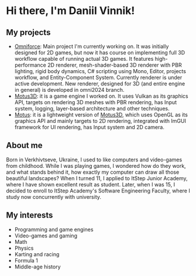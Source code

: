# Hi there, I'm Daniil Vinnik!

## My projects
  - [Omniforce][omniforce-engine]: Main project I'm currently working on. It was initially designed for 2D games, but now it has course on implementing full 3D workflow capable of running actual 3D games. It features high-performance 2D renderer, mesh-shader-based 3D renderer with PBR lighting, rigid body dynamics, C#       scripting using Mono, Editor, projects workflow, and Entity-Component System. Currently renderer is under active development. New renderer, designed for 3D (and entire engine in general) is developed in omni2024 branch.
  - [Motus3D][motus3d]: it is a game engine I worked on. It uses Vulkan as its graphics API, targets on rendering 3D meshes with PBR           rendering, has Input system, logging, layer-based architecture and other techniques.
  - [Motus][motus]: it is a lightweight version of [Motus3D][motus3d], which uses OpenGL as its graphics API and mainly targets to 2D rendering, integrated with ImGUI         framework for UI rendering, has Input system and 2D camera.

## About me
Born in Verkhivtseve, Ukraine, I used to like computers and video-games from childhood. While I was playing games, I wondered how do they work, and what stands behind it, how exactly my computer can draw all those beautiful landscapes?
When I turned 11, I applied to ItStep Junior Academy, where I have shown excellent result as student.
Later, when I was 15, I decided to enroll to ItStep Academy's Software Engineering Faculty, where I study now concurrently with university.

## My interests
  - Programming and game engines
  - Video-games and gaming
  - Math
  - Physics
  - Karting and racing
  - Formula 1
  - Middle-age history

[motus3d]: https://github.com/daniilvinn/Motus-3D
[motus]: https://github.com/daniilvinn/Motus
[omniforce-engine]: https://github.com/daniilvinn/omniforce-engine
